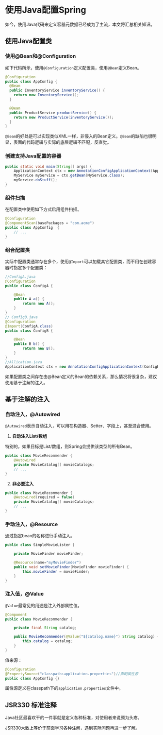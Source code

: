 # 使用Java配置Spring

如今，使用Java代码来定义容器元数据已经成为了主流，本文将汇总相关知识。
## 使用Java配置类

### 使用@Bean和@Configuration

如下代码所示，使用`@Configuration`定义配置类，使用`@Bean`定义Bean。

```java
@Configuration
public class AppConfig {
  @Bean
  public InventoryService inventoryService() {
    return new InventoryService();
  }

  @Bean
  public ProductService productService() {
    return new ProductService(inventoryService());
  }
}
```

`@Bean`的好处是可以实现类似XML一样，非侵入的Bean定义。`@Bean`的缺陷也很明显，表面的代码逻辑与实际的底层逻辑不匹配，反直觉。

### 创建支持Java配置的容器

```java
public static void main(String[] args) {
	ApplicationContext ctx = new AnnotationConfigApplicationContext(AppConfig.class);
	MyService myService = ctx.getBean(MyService.class);
	myService.doStuff();
}
```

### 组件扫描

在配置类中使用如下方式启用组件扫描。

```java
@Configuration
@ComponentScan(basePackages = "com.acme")
public class AppConfig  {
	// ...
}
```

### 组合配置类

实际中配置类通常存在多个，使用`@Import`可以加载其它配置类，而不用在创建容器时指定多个配置类：

```java
//ConfigA.java
@Configuration
public class ConfigA {

	@Bean
	public A a() {
		return new A();
	}
}
// ConfigB.java
@Configuration
@Import(ConfigA.class)
public class ConfigB {

	@Bean
	public B b() {
		return new B();
	}
}
//Allication.java
ApplicationContext ctx = new AnnotationConfigApplicationContext(ConfigB.class);
```

如果配置类之间存在由@Bean定义的Bean的依赖关系，那么情况将很复杂，建议使用基于注解的注入。
## 基于注解的注入

### 自动注入，@Autowired

`@Autowired`表示自动注入，可以用在构造器、Setter、字段上，甚至混合使用。

1) **自动注入List/数组**

特别的，如果目标是List/数组，则Spring会提供该类型的所有Bean。

```java
public class MovieRecommender {
	@Autowired
	private MovieCatalog[] movieCatalogs;
	// ...
}
```

2) **非必要注入**

```java
public class MovieRecommender {
	@Autowired(required = false)
	private MovieCatalog[] movieCatalogs;
	// ...
}
```

### 手动注入，@Resource

通过指定bean的名称进行手动注入。

```java
public class SimpleMovieLister {

	private MovieFinder movieFinder;

	@Resource(name="myMovieFinder")
	public void setMovieFinder(MovieFinder movieFinder) {
		this.movieFinder = movieFinder;
	}
}
```

### 注入值，@Value

`@Value`最常见的用途是注入外部属性值。

```java
@Component
public class MovieRecommender {

    private final String catalog;

    public MovieRecommender(@Value("${catalog.name}") String catalog) {
        this.catalog = catalog;
    }
}
```

值来源：

```java
@Configuration
@PropertySource("classpath:application.properties")//声明属性源
public class AppConfig {}
```

属性源定义在classpath下的`application.properties`文件中。

## JSR330 标准注释

Java社区最喜欢干的一件事就是定义各种标准，对使用者来说颇为头疼。

JSR330大致上等价于前面学习各种注解，遇到实际问题再进一步了解。

